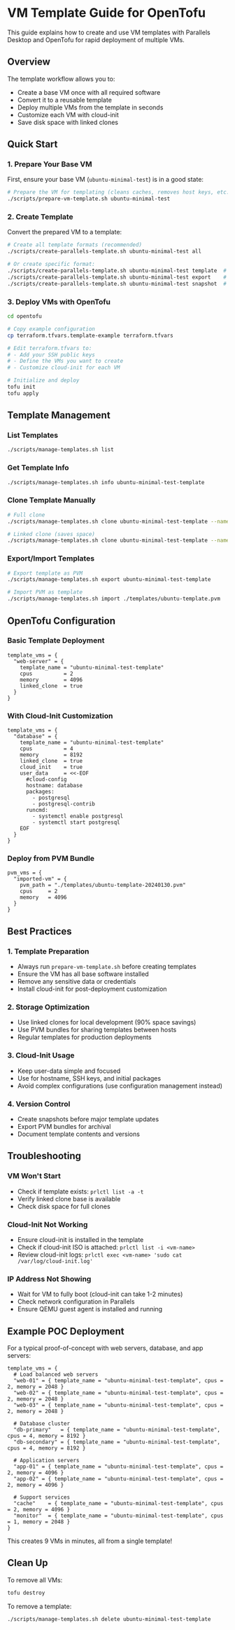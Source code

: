 # VM Template Guide for OpenTofu

This guide explains how to create and use VM templates with Parallels Desktop and OpenTofu for rapid deployment of multiple VMs.

## Overview

The template workflow allows you to:
- Create a base VM once with all required software
- Convert it to a reusable template
- Deploy multiple VMs from the template in seconds
- Customize each VM with cloud-init
- Save disk space with linked clones

## Quick Start

### 1. Prepare Your Base VM

First, ensure your base VM (`ubuntu-minimal-test`) is in a good state:

```bash
# Prepare the VM for templating (cleans caches, removes host keys, etc.)
./scripts/prepare-vm-template.sh ubuntu-minimal-test
```

### 2. Create Template

Convert the prepared VM to a template:

```bash
# Create all template formats (recommended)
./scripts/create-parallels-template.sh ubuntu-minimal-test all

# Or create specific format:
./scripts/create-parallels-template.sh ubuntu-minimal-test template  # Linked clone template
./scripts/create-parallels-template.sh ubuntu-minimal-test export    # PVM bundle
./scripts/create-parallels-template.sh ubuntu-minimal-test snapshot  # Snapshot
```

### 3. Deploy VMs with OpenTofu

```bash
cd opentofu

# Copy example configuration
cp terraform.tfvars.template-example terraform.tfvars

# Edit terraform.tfvars to:
# - Add your SSH public keys
# - Define the VMs you want to create
# - Customize cloud-init for each VM

# Initialize and deploy
tofu init
tofu apply
```

## Template Management

### List Templates
```bash
./scripts/manage-templates.sh list
```

### Get Template Info
```bash
./scripts/manage-templates.sh info ubuntu-minimal-test-template
```

### Clone Template Manually
```bash
# Full clone
./scripts/manage-templates.sh clone ubuntu-minimal-test-template --name test-vm

# Linked clone (saves space)
./scripts/manage-templates.sh clone ubuntu-minimal-test-template --name test-vm --linked
```

### Export/Import Templates
```bash
# Export template as PVM
./scripts/manage-templates.sh export ubuntu-minimal-test-template

# Import PVM as template
./scripts/manage-templates.sh import ./templates/ubuntu-template.pvm
```

## OpenTofu Configuration

### Basic Template Deployment

```hcl
template_vms = {
  "web-server" = {
    template_name = "ubuntu-minimal-test-template"
    cpus          = 2
    memory        = 4096
    linked_clone  = true
  }
}
```

### With Cloud-Init Customization

```hcl
template_vms = {
  "database" = {
    template_name = "ubuntu-minimal-test-template"
    cpus          = 4
    memory        = 8192
    linked_clone  = true
    cloud_init    = true
    user_data     = <<-EOF
      #cloud-config
      hostname: database
      packages:
        - postgresql
        - postgresql-contrib
      runcmd:
        - systemctl enable postgresql
        - systemctl start postgresql
    EOF
  }
}
```

### Deploy from PVM Bundle

```hcl
pvm_vms = {
  "imported-vm" = {
    pvm_path = "./templates/ubuntu-template-20240130.pvm"
    cpus     = 2
    memory   = 4096
  }
}
```

## Best Practices

### 1. Template Preparation
- Always run `prepare-vm-template.sh` before creating templates
- Ensure the VM has all base software installed
- Remove any sensitive data or credentials
- Install cloud-init for post-deployment customization

### 2. Storage Optimization
- Use linked clones for local development (90% space savings)
- Use PVM bundles for sharing templates between hosts
- Regular templates for production deployments

### 3. Cloud-Init Usage
- Keep user-data simple and focused
- Use for hostname, SSH keys, and initial packages
- Avoid complex configurations (use configuration management instead)

### 4. Version Control
- Create snapshots before major template updates
- Export PVM bundles for archival
- Document template contents and versions

## Troubleshooting

### VM Won't Start
- Check if template exists: `prlctl list -a -t`
- Verify linked clone base is available
- Check disk space for full clones

### Cloud-Init Not Working
- Ensure cloud-init is installed in the template
- Check if cloud-init ISO is attached: `prlctl list -i <vm-name>`
- Review cloud-init logs: `prlctl exec <vm-name> 'sudo cat /var/log/cloud-init.log'`

### IP Address Not Showing
- Wait for VM to fully boot (cloud-init can take 1-2 minutes)
- Check network configuration in Parallels
- Ensure QEMU guest agent is installed and running

## Example POC Deployment

For a typical proof-of-concept with web servers, database, and app servers:

```hcl
template_vms = {
  # Load balanced web servers
  "web-01" = { template_name = "ubuntu-minimal-test-template", cpus = 2, memory = 2048 }
  "web-02" = { template_name = "ubuntu-minimal-test-template", cpus = 2, memory = 2048 }
  "web-03" = { template_name = "ubuntu-minimal-test-template", cpus = 2, memory = 2048 }
  
  # Database cluster
  "db-primary"   = { template_name = "ubuntu-minimal-test-template", cpus = 4, memory = 8192 }
  "db-secondary" = { template_name = "ubuntu-minimal-test-template", cpus = 4, memory = 8192 }
  
  # Application servers
  "app-01" = { template_name = "ubuntu-minimal-test-template", cpus = 2, memory = 4096 }
  "app-02" = { template_name = "ubuntu-minimal-test-template", cpus = 2, memory = 4096 }
  
  # Support services
  "cache"    = { template_name = "ubuntu-minimal-test-template", cpus = 2, memory = 4096 }
  "monitor"  = { template_name = "ubuntu-minimal-test-template", cpus = 1, memory = 2048 }
}
```

This creates 9 VMs in minutes, all from a single template!

## Clean Up

To remove all VMs:
```bash
tofu destroy
```

To remove a template:
```bash
./scripts/manage-templates.sh delete ubuntu-minimal-test-template
```